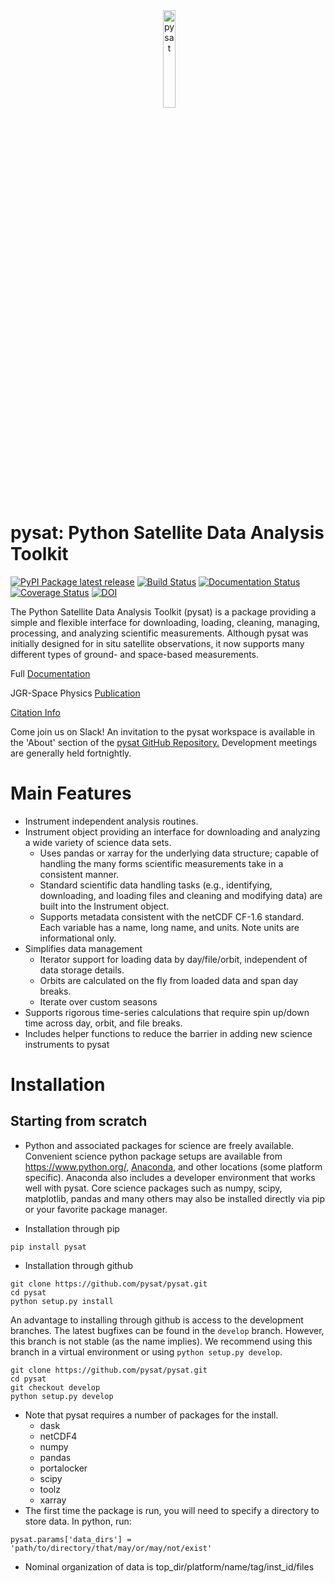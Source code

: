 <div align="center">
        <img height="0" width="0px">
        <img width="20%" src="https://raw.githubusercontent.com/pysat/pysat/main/docs/images/logo.png" alt="pysat" title="pysat"</img>
</div>

# pysat: Python Satellite Data Analysis Toolkit
[![PyPI Package latest release](https://img.shields.io/pypi/v/pysat.svg)](https://pypi.python.org/pypi/pysat)
[![Build Status](https://github.com/pysat/pysat/actions/workflows/main.yml/badge.svg)](https://github.com/pysat/pysat/actions/workflows/main.yml/badge.svg)
[![Documentation Status](https://readthedocs.org/projects/pysat/badge/?version=latest)](http://pysat.readthedocs.io/en/latest/?badge=latest)
[![Coverage Status](https://coveralls.io/repos/github/pysat/pysat/badge.svg?branch=main)](https://coveralls.io/github/pysat/pysat?branch=main)
[![DOI](https://zenodo.org/badge/33449914.svg)](https://zenodo.org/badge/latestdoi/33449914)

The Python Satellite Data Analysis Toolkit (pysat) is a package providing a
simple and flexible interface for downloading, loading, cleaning, managing,
processing, and analyzing scientific measurements. Although pysat was initially
designed for in situ satellite observations, it now supports many different
types of ground- and space-based measurements.

Full [Documentation](http://pysat.readthedocs.io/en/latest/index.html)

JGR-Space Physics [Publication](https://doi.org/10.1029/2018JA025297)

[Citation Info](https://pysat.readthedocs.io/en/latest/citing.html)

Come join us on Slack! An invitation to the pysat workspace is available 
in the 'About' section of the [pysat GitHub Repository.](https://github.com/pysat/pysat)
Development meetings are generally held fortnightly.

# Main Features
* Instrument independent analysis routines.
* Instrument object providing an interface for downloading and analyzing a wide
  variety of science data sets.
  * Uses pandas or xarray for the underlying data structure;
    capable of handling the many forms scientific measurements take in a
    consistent manner.
  * Standard scientific data handling tasks (e.g., identifying, downloading,
    and loading files and cleaning and modifying data) are built into the
    Instrument object.
  * Supports metadata consistent with the netCDF CF-1.6 standard. Each variable
    has a name, long name, and units. Note units are informational only.
* Simplifies data management
  * Iterator support for loading data by day/file/orbit, independent of data
    storage details.
  * Orbits are calculated on the fly from loaded data and span day breaks.
  * Iterate over custom seasons
* Supports rigorous time-series calculations that require spin up/down time
  across day, orbit, and file breaks.
* Includes helper functions to reduce the barrier in adding new science
  instruments to pysat

# Installation
## Starting from scratch
* Python and associated packages for science are freely available. Convenient
  science python package setups are available from https://www.python.org/,
  [Anaconda](https://www.anaconda.com/distribution/), and other locations
  (some platform specific). Anaconda also includes a developer environment that
  works well with pysat. Core science packages such as numpy, scipy, matplotlib,
  pandas and many others may also be installed directly via pip or your
  favorite package manager.

* Installation through pip
```
pip install pysat
```
* Installation through github
```
git clone https://github.com/pysat/pysat.git
cd pysat
python setup.py install
```
An advantage to installing through github is access to the development branches.
The latest bugfixes can be found in the `develop` branch.  However, this branch
is not stable (as the name implies).  We recommend using this branch in a
virtual environment or using `python setup.py develop`.
```
git clone https://github.com/pysat/pysat.git
cd pysat
git checkout develop
python setup.py develop
```
* Note that pysat requires a number of packages for the install.  
  * dask
  * netCDF4
  * numpy
  * pandas
  * portalocker
  * scipy
  * toolz
  * xarray
* The first time the package is run, you will need to specify a directory to
  store data. In python, run:
```
pysat.params['data_dirs'] = 'path/to/directory/that/may/or/may/not/exist'
```
  * Nominal organization of data is top_dir/platform/name/tag/inst_id/files
